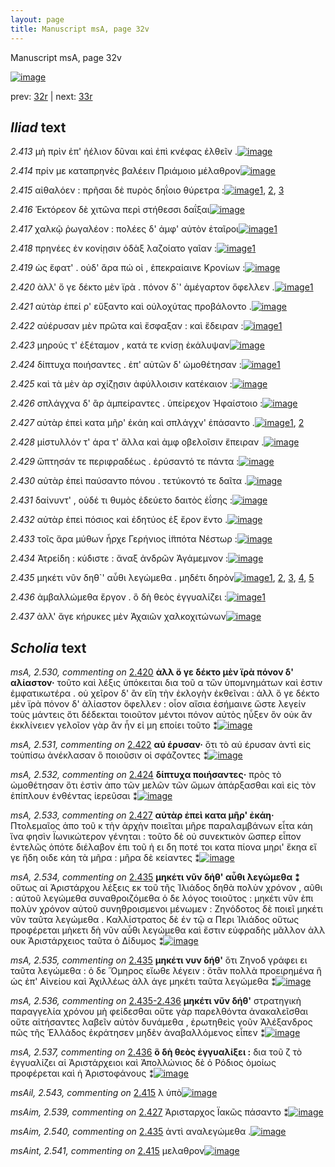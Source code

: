 ```yaml
---
layout: page
title: Manuscript msA, page 32v
---
```


Manuscript msA, page 32v

[![image](http://www.homermultitext.org/iipsrv?OBJ=IIP,1.0&FIF=/project/homer/pyramidal/deepzoom/hmt/vaimg/2017a/VA032VN_0534.tif&WID=100&CVT=JPEG)](http://www.homermultitext.org/ict2/?urn=urn:cite2:hmt:vaimg.2017a:VA032VN_0534)

prev:  [32r](../32r/) | next:  [33r](../33r/)

## *Iliad* text

*2.413* <a id="2.413"/> μὴ πρὶν ἐπ' ἠέλιον δῦναι καὶ ἐπὶ κνέφας ἐλθεῖν .[![image](http://www.homermultitext.org/iipsrv?OBJ=IIP,1.0&FIF=/project/homer/pyramidal/deepzoom/hmt/vaimg/2017a/VA032VN_0534.tif&RGN=0.49,0.2156,0.387,0.0255&WID=1000&CVT=JPEG)](http://www.homermultitext.org/ict2/?urn=urn:cite2:hmt:vaimg.2017a:VA032VN_0534@0.49,0.2156,0.387,0.0255)

*2.414* <a id="2.414"/> πρίν με καταπρηνὲς βαλέειν Πριάμοιο μέλαθρον[![image](http://www.homermultitext.org/iipsrv?OBJ=IIP,1.0&FIF=/project/homer/pyramidal/deepzoom/hmt/vaimg/2017a/VA032VN_0534.tif&RGN=0.489,0.2337,0.387,0.0255&WID=1000&CVT=JPEG)](http://www.homermultitext.org/ict2/?urn=urn:cite2:hmt:vaimg.2017a:VA032VN_0534@0.489,0.2337,0.387,0.0255)

*2.415* <a id="2.415"/> αἰθαλόεν : πρῆσαι δὲ πυρὸς δηΐοιο θύρετρα :[![image](http://www.homermultitext.org/iipsrv?OBJ=IIP,1.0&FIF=/project/homer/pyramidal/deepzoom/hmt/vaimg/2017a/VA032VN_0534.tif&RGN=0.484,0.2554,0.387,0.0255&WID=1000&CVT=JPEG)](http://www.homermultitext.org/ict2/?urn=urn:cite2:hmt:vaimg.2017a:VA032VN_0534@0.484,0.2554,0.387,0.0255)[1](#msAint_2.541), [2](#msAil_2.543), [3](#msA_2.528)

*2.416* <a id="2.416"/> Ἑκτόρεον δὲ χιτῶνα 					περὶ στήθεσσι δαΐξαι[![image](http://www.homermultitext.org/iipsrv?OBJ=IIP,1.0&FIF=/project/homer/pyramidal/deepzoom/hmt/vaimg/2017a/VA032VN_0534.tif&RGN=0.483,0.2735,0.387,0.0255&WID=1000&CVT=JPEG)](http://www.homermultitext.org/ict2/?urn=urn:cite2:hmt:vaimg.2017a:VA032VN_0534@0.483,0.2735,0.387,0.0255)

*2.417* <a id="2.417"/> χαλκῷ ῥωγαλέον : πολέες δ' ἀμφ' αὐτὸν ἑταῖροι[![image](http://www.homermultitext.org/iipsrv?OBJ=IIP,1.0&FIF=/project/homer/pyramidal/deepzoom/hmt/vaimg/2017a/VA032VN_0534.tif&RGN=0.484,0.2923,0.387,0.0255&WID=1000&CVT=JPEG)](http://www.homermultitext.org/ict2/?urn=urn:cite2:hmt:vaimg.2017a:VA032VN_0534@0.484,0.2923,0.387,0.0255)[1](#msA_2.529)

*2.418* <a id="2.418"/> πρηνέες ἐν κονίῃσιν ὀδὰξ λαζοίατο γαῖαν :[![image](http://www.homermultitext.org/iipsrv?OBJ=IIP,1.0&FIF=/project/homer/pyramidal/deepzoom/hmt/vaimg/2017a/VA032VN_0534.tif&RGN=0.485,0.311,0.387,0.0255&WID=1000&CVT=JPEG)](http://www.homermultitext.org/ict2/?urn=urn:cite2:hmt:vaimg.2017a:VA032VN_0534@0.485,0.311,0.387,0.0255)[1](#msAint_2.542)

*2.419* <a id="2.419"/> ὡς ἔφατ' . οὐδ' ἄρα πώ οἱ , ἐπεκραίαινε Κρονίων :[![image](http://www.homermultitext.org/iipsrv?OBJ=IIP,1.0&FIF=/project/homer/pyramidal/deepzoom/hmt/vaimg/2017a/VA032VN_0534.tif&RGN=0.49,0.3291,0.387,0.0255&WID=1000&CVT=JPEG)](http://www.homermultitext.org/ict2/?urn=urn:cite2:hmt:vaimg.2017a:VA032VN_0534@0.49,0.3291,0.387,0.0255)

*2.420* <a id="2.420"/> ἀλλ' ὅ γε δέκτο μὲν ϊρὰ . πόνον δ`' ἀμέγαρτον ὄφελλεν .[![image](http://www.homermultitext.org/iipsrv?OBJ=IIP,1.0&FIF=/project/homer/pyramidal/deepzoom/hmt/vaimg/2017a/VA032VN_0534.tif&RGN=0.49,0.3479,0.387,0.0255&WID=1000&CVT=JPEG)](http://www.homermultitext.org/ict2/?urn=urn:cite2:hmt:vaimg.2017a:VA032VN_0534@0.49,0.3479,0.387,0.0255)[1](#msA_2.530)

*2.421* <a id="2.421"/> αὐτὰρ ἐπεί ρ' εὔξαντο καὶ οὐλοχύτας προβάλοντο .[![image](http://www.homermultitext.org/iipsrv?OBJ=IIP,1.0&FIF=/project/homer/pyramidal/deepzoom/hmt/vaimg/2017a/VA032VN_0534.tif&RGN=0.491,0.3674,0.387,0.0255&WID=1000&CVT=JPEG)](http://www.homermultitext.org/ict2/?urn=urn:cite2:hmt:vaimg.2017a:VA032VN_0534@0.491,0.3674,0.387,0.0255)

*2.422* <a id="2.422"/> αὐέρυσαν μὲν πρῶτα καὶ ἔσφαξαν : καὶ ἔδειραν :[![image](http://www.homermultitext.org/iipsrv?OBJ=IIP,1.0&FIF=/project/homer/pyramidal/deepzoom/hmt/vaimg/2017a/VA032VN_0534.tif&RGN=0.491,0.3854,0.387,0.0255&WID=1000&CVT=JPEG)](http://www.homermultitext.org/ict2/?urn=urn:cite2:hmt:vaimg.2017a:VA032VN_0534@0.491,0.3854,0.387,0.0255)[1](#msA_2.531)

*2.423* <a id="2.423"/> μηρούς τ' ἐξέταμον , κατά τε κνίσῃ ἐκάλυψαν[![image](http://www.homermultitext.org/iipsrv?OBJ=IIP,1.0&FIF=/project/homer/pyramidal/deepzoom/hmt/vaimg/2017a/VA032VN_0534.tif&RGN=0.491,0.402,0.387,0.0255&WID=1000&CVT=JPEG)](http://www.homermultitext.org/ict2/?urn=urn:cite2:hmt:vaimg.2017a:VA032VN_0534@0.491,0.402,0.387,0.0255)

*2.424* <a id="2.424"/> δίπτυχα ποιήσαντες . ἐπ' αὐτῶν δ' ὠμοθέτησαν :[![image](http://www.homermultitext.org/iipsrv?OBJ=IIP,1.0&FIF=/project/homer/pyramidal/deepzoom/hmt/vaimg/2017a/VA032VN_0534.tif&RGN=0.491,0.4207,0.387,0.0255&WID=1000&CVT=JPEG)](http://www.homermultitext.org/ict2/?urn=urn:cite2:hmt:vaimg.2017a:VA032VN_0534@0.491,0.4207,0.387,0.0255)[1](#msA_2.532)

*2.425* <a id="2.425"/> καὶ τὰ μὲν ὰρ σχίζῃσιν ἀφύλλοισιν κατέκαιον :[![image](http://www.homermultitext.org/iipsrv?OBJ=IIP,1.0&FIF=/project/homer/pyramidal/deepzoom/hmt/vaimg/2017a/VA032VN_0534.tif&RGN=0.497,0.4418,0.387,0.0255&WID=1000&CVT=JPEG)](http://www.homermultitext.org/ict2/?urn=urn:cite2:hmt:vaimg.2017a:VA032VN_0534@0.497,0.4418,0.387,0.0255)

*2.426* <a id="2.426"/> σπλάγχνα δ' ἂρ ἀμπείραντες . ὑπείρεχον Ἡφαίστοιο :[![image](http://www.homermultitext.org/iipsrv?OBJ=IIP,1.0&FIF=/project/homer/pyramidal/deepzoom/hmt/vaimg/2017a/VA032VN_0534.tif&RGN=0.503,0.4613,0.387,0.0255&WID=1000&CVT=JPEG)](http://www.homermultitext.org/ict2/?urn=urn:cite2:hmt:vaimg.2017a:VA032VN_0534@0.503,0.4613,0.387,0.0255)

*2.427* <a id="2.427"/> αὐτὰρ ἐπεὶ κατα μῆρ' ἐκάη καὶ σπλάγχν' ἐπάσαντο .[![image](http://www.homermultitext.org/iipsrv?OBJ=IIP,1.0&FIF=/project/homer/pyramidal/deepzoom/hmt/vaimg/2017a/VA032VN_0534.tif&RGN=0.503,0.4793,0.387,0.0255&WID=1000&CVT=JPEG)](http://www.homermultitext.org/ict2/?urn=urn:cite2:hmt:vaimg.2017a:VA032VN_0534@0.503,0.4793,0.387,0.0255)[1](#msA_2.533), [2](#msAim_2.539)

*2.428* <a id="2.428"/> μίστυλλόν τ' άρα τ' ἄλλα καὶ ἀμφ οβελοῖσιν ἔπειραν .[![image](http://www.homermultitext.org/iipsrv?OBJ=IIP,1.0&FIF=/project/homer/pyramidal/deepzoom/hmt/vaimg/2017a/VA032VN_0534.tif&RGN=0.503,0.4989,0.393,0.0255&WID=1000&CVT=JPEG)](http://www.homermultitext.org/ict2/?urn=urn:cite2:hmt:vaimg.2017a:VA032VN_0534@0.503,0.4989,0.393,0.0255)

*2.429* <a id="2.429"/> ὤπτησάν τε περιφραδέως . ἐρύσαντό τε πάντα :[![image](http://www.homermultitext.org/iipsrv?OBJ=IIP,1.0&FIF=/project/homer/pyramidal/deepzoom/hmt/vaimg/2017a/VA032VN_0534.tif&RGN=0.499,0.5192,0.393,0.0255&WID=1000&CVT=JPEG)](http://www.homermultitext.org/ict2/?urn=urn:cite2:hmt:vaimg.2017a:VA032VN_0534@0.499,0.5192,0.393,0.0255)

*2.430* <a id="2.430"/> αὐτὰρ ἐπεὶ παύσαντο πόνου . τετύκοντό τε δαῖτα .[![image](http://www.homermultitext.org/iipsrv?OBJ=IIP,1.0&FIF=/project/homer/pyramidal/deepzoom/hmt/vaimg/2017a/VA032VN_0534.tif&RGN=0.496,0.5357,0.393,0.0255&WID=1000&CVT=JPEG)](http://www.homermultitext.org/ict2/?urn=urn:cite2:hmt:vaimg.2017a:VA032VN_0534@0.496,0.5357,0.393,0.0255)

*2.431* <a id="2.431"/> δαίνυντ' , οὐδέ τι θυμὸς ἐδεύετο δαιτὸς ἐΐσης :[![image](http://www.homermultitext.org/iipsrv?OBJ=IIP,1.0&FIF=/project/homer/pyramidal/deepzoom/hmt/vaimg/2017a/VA032VN_0534.tif&RGN=0.494,0.5507,0.393,0.0255&WID=1000&CVT=JPEG)](http://www.homermultitext.org/ict2/?urn=urn:cite2:hmt:vaimg.2017a:VA032VN_0534@0.494,0.5507,0.393,0.0255)

*2.432* <a id="2.432"/> αὐτὰρ ἐπεὶ πόσιος καὶ ἐδητύος ἐξ ἔρον ἕντο .[![image](http://www.homermultitext.org/iipsrv?OBJ=IIP,1.0&FIF=/project/homer/pyramidal/deepzoom/hmt/vaimg/2017a/VA032VN_0534.tif&RGN=0.494,0.571,0.393,0.0255&WID=1000&CVT=JPEG)](http://www.homermultitext.org/ict2/?urn=urn:cite2:hmt:vaimg.2017a:VA032VN_0534@0.494,0.571,0.393,0.0255)

*2.433* <a id="2.433"/> τοῖς ἄρα μύθων ἦρχε Γερήνιος ἱ̈ππότα Νέστωρ :[![image](http://www.homermultitext.org/iipsrv?OBJ=IIP,1.0&FIF=/project/homer/pyramidal/deepzoom/hmt/vaimg/2017a/VA032VN_0534.tif&RGN=0.493,0.5898,0.393,0.0255&WID=1000&CVT=JPEG)](http://www.homermultitext.org/ict2/?urn=urn:cite2:hmt:vaimg.2017a:VA032VN_0534@0.493,0.5898,0.393,0.0255)

*2.434* <a id="2.434"/> Ἀτρείδη : κύδιστε : ἄναξ 					ἀνδρῶν Ἀγάμεμνον :[![image](http://www.homermultitext.org/iipsrv?OBJ=IIP,1.0&FIF=/project/homer/pyramidal/deepzoom/hmt/vaimg/2017a/VA032VN_0534.tif&RGN=0.493,0.6093,0.393,0.0255&WID=1000&CVT=JPEG)](http://www.homermultitext.org/ict2/?urn=urn:cite2:hmt:vaimg.2017a:VA032VN_0534@0.493,0.6093,0.393,0.0255)

*2.435* <a id="2.435"/> μηκέτι νῦν δηθ`' αὖθι λεγώμεθα . μηδέτι δηρὸν[![image](http://www.homermultitext.org/iipsrv?OBJ=IIP,1.0&FIF=/project/homer/pyramidal/deepzoom/hmt/vaimg/2017a/VA032VN_0534.tif&RGN=0.497,0.6258,0.393,0.0255&WID=1000&CVT=JPEG)](http://www.homermultitext.org/ict2/?urn=urn:cite2:hmt:vaimg.2017a:VA032VN_0534@0.497,0.6258,0.393,0.0255)[1](#msAil_2.544), [2](#msAil_2.545), [3](#msAim_2.540), [4](#msA_2.535), [5](#msA_2.534)

*2.436* <a id="2.436"/> ἀμβαλλώμεθα ἔργον . ὃ δὴ θεὸς ἐγγυαλίζει :[![image](http://www.homermultitext.org/iipsrv?OBJ=IIP,1.0&FIF=/project/homer/pyramidal/deepzoom/hmt/vaimg/2017a/VA032VN_0534.tif&RGN=0.489,0.6469,0.393,0.0255&WID=1000&CVT=JPEG)](http://www.homermultitext.org/ict2/?urn=urn:cite2:hmt:vaimg.2017a:VA032VN_0534@0.489,0.6469,0.393,0.0255)[1](#msA_2.537)

*2.437* <a id="2.437"/> ἀλλ' ἄγε κήρυκες μὲν Ἀχαιῶν χαλκοχιτώνων[![image](http://www.homermultitext.org/iipsrv?OBJ=IIP,1.0&FIF=/project/homer/pyramidal/deepzoom/hmt/vaimg/2017a/VA032VN_0534.tif&RGN=0.493,0.6664,0.393,0.0255&WID=1000&CVT=JPEG)](http://www.homermultitext.org/ict2/?urn=urn:cite2:hmt:vaimg.2017a:VA032VN_0534@0.493,0.6664,0.393,0.0255)

## *Scholia* text

*msA, 2.530, commenting on* [2.420](#2.420)  <a id="msA_2.530"/> **ἀλλ ὅ γε δέκτο μὲν ϊρὰ πόνον δ' αλίαστον·** τοῦτο καὶ λέξις ὑπόκειται δια τοῦ α τῶν ὑπομνημάτων καὶ ἐστιν ἐμφατικωτέρα . οὐ χεῖρον δ' ἂν εἴη τὴν ἐκλογὴν ἐκθεῖναι : ἀλλ ὅ γε δέκτο μὲν ϊρὰ πόνον δ' ἀλίαστον ὄφελλεν : οἷον αἴσια ἐσήμαινε ὥστε λεγείν τοὺς μάντεις ὅτι δέδεκται τοιοῦτον μέντοι πόνον αὐτὸς ηὗξεν ὃν οὐκ ἂν ἐκκλίνειεν γελοῖον γὰρ ἂν ἦν εἰ μη εποίει τοῦτο ⁑[![image](http://www.homermultitext.org/iipsrv?OBJ=IIP,1.0&FIF=/project/homer/pyramidal/deepzoom/hmt/vaimg/2017a/VA032VN_0534.tif&RGN=0.2233,0.1319,0.5957,0.0506&WID=1000&CVT=JPEG)](http://www.homermultitext.org/ict2/?urn=urn:cite2:hmt:vaimg.2017a:VA032VN_0534@0.2233,0.1319,0.5957,0.0506)

*msA, 2.531, commenting on* [2.422](#2.422)  <a id="msA_2.531"/> **αὐ έρυσαν·** ὅτι τὸ αὐ έρυσαν ἀντὶ εἰς τοὐπίσω ἀνέκλασαν ὃ ποιοῦσιν οἱ σφάζοντες ⁑[![image](http://www.homermultitext.org/iipsrv?OBJ=IIP,1.0&FIF=/project/homer/pyramidal/deepzoom/hmt/vaimg/2017a/VA032VN_0534.tif&RGN=0.2157,0.1745,0.4447,0.0195&WID=1000&CVT=JPEG)](http://www.homermultitext.org/ict2/?urn=urn:cite2:hmt:vaimg.2017a:VA032VN_0534@0.2157,0.1745,0.4447,0.0195)

*msA, 2.532, commenting on* [2.424](#2.424)  <a id="msA_2.532"/> **δίπτυχα ποιήσαντες·** πρὸς τὸ ὠμοθέτησαν ὅτι ἐστὶν ἀπο τῶν μελῶν τῶν ὤμων ἀπάρξασθαι καὶ εἰς τὸν ἐπίπλουν ἐνθέντας ἱερεῦσαι ⁑[![image](http://www.homermultitext.org/iipsrv?OBJ=IIP,1.0&FIF=/project/homer/pyramidal/deepzoom/hmt/vaimg/2017a/VA032VN_0534.tif&RGN=0.2187,0.1865,0.212,0.0511&WID=1000&CVT=JPEG)](http://www.homermultitext.org/ict2/?urn=urn:cite2:hmt:vaimg.2017a:VA032VN_0534@0.2187,0.1865,0.212,0.0511)

*msA, 2.533, commenting on* [2.427](#2.427)  <a id="msA_2.533"/> **αὐτὰρ ἐπεὶ κατα μῆρ' ἐκάη·** Πτολεμαῖος ἀπο τοῦ κ τὴν ἀρχὴν ποιεῖται μῆρε παραλαμβάνων εἶτα κάη ἵνα φησὶν Ϊωνικώτερον γένηται : τοῦτο δὲ οὐ συνεκτικὸν ὥσπερ εἶπον ἐντελῶς ὁπότε διέλαβον ἐπι τοῦ ἠ ει δη ποτέ τοι κατα πίονα μηρι' ἔκηα εἴ γε ἤδη οιδε κάη τὰ μῆρα : μῆρα δὲ κείαντες ⁑[![image](http://www.homermultitext.org/iipsrv?OBJ=IIP,1.0&FIF=/project/homer/pyramidal/deepzoom/hmt/vaimg/2017a/VA032VN_0534.tif&RGN=0.211,0.5367,0.235,0.0999&WID=1000&CVT=JPEG)](http://www.homermultitext.org/ict2/?urn=urn:cite2:hmt:vaimg.2017a:VA032VN_0534@0.211,0.5367,0.235,0.0999)

*msA, 2.534, commenting on* [2.435](#2.435)  <a id="msA_2.534"/> **μηκέτι νῦν δήθ' αὖθι λεγώμεθα ⁑** οὕτως αἱ Ἀριστάρχου λέξεις εκ τοῦ τῆς Ἰλιάδος δηθὰ πολὺν χρόνον , αῦθι : αὐτοῦ λεγώμεθα συναθροιζόμεθα ὁ δε λόγος τοιοῦτος : μηκέτι νῦν ἐπι πολὺν χρόνον αὐτοῦ συνηθροισμενοι μένωμεν : Ζηνόδοτος δὲ ποιεῖ μηκέτι νῦν ταῦτα λεγώμεθα . Καλλίστρατος δὲ ἐν τῷ α Περι Ἰλιάδος οὕτως προφέρεται μὴκετι δὴ νῦν αὖθι λεγώμεθα καὶ ἔστιν εὐφραδὴς μᾶλλον ἀλλ ουκ Ἀριστάρχειος ταῦτα ὁ Δίδυμος ⁑[![image](http://www.homermultitext.org/iipsrv?OBJ=IIP,1.0&FIF=/project/homer/pyramidal/deepzoom/hmt/vaimg/2017a/VA032VN_0534.tif&RGN=0.2177,0.6318,0.6357,0.097&WID=1000&CVT=JPEG)](http://www.homermultitext.org/ict2/?urn=urn:cite2:hmt:vaimg.2017a:VA032VN_0534@0.2177,0.6318,0.6357,0.097)

*msA, 2.535, commenting on* [2.435](#2.435)  <a id="msA_2.535"/> **μηκέτι νυν δήθ'** ὅτι Ζηνοδ γράφει ει ταῦτα λεγώμεθα : ὁ δε Ὅμηρος εἴωθε λέγειν : ὅτἂν πολλὰ προειρημένα ἢ ὡς ἐπ' Αἰνείου καὶ Ἀχιλλέως ἀλλ άγε μηκέτι ταῦτα λεγώμεθα ⁑[![image](http://www.homermultitext.org/iipsrv?OBJ=IIP,1.0&FIF=/project/homer/pyramidal/deepzoom/hmt/vaimg/2017a/VA032VN_0534.tif&RGN=0.2323,0.7099,0.6333,0.054&WID=1000&CVT=JPEG)](http://www.homermultitext.org/ict2/?urn=urn:cite2:hmt:vaimg.2017a:VA032VN_0534@0.2323,0.7099,0.6333,0.054)

*msA, 2.536, commenting on* [2.435-2.436](#2.435-2.436)  <a id="msA_2.536"/> **μηκέτι νῦν δήθ'** στρατηγικὴ παραγγελία χρόνου μὴ φείδεσθαι οὔτε γὰρ παρελθόντα ἀνακαλεῖσθαι οὔτε αἰτήσαντες λαβεῖν αὐτὸν δυνάμεθα , ἐρωτηθεὶς γοῦν Ἀλέξανδρος πῶς τῆς Ἑλλάδος ἐκράτησεν μηδὲν ἀναβαλλόμενος εἶπεν ⁑[![image](http://www.homermultitext.org/iipsrv?OBJ=IIP,1.0&FIF=/project/homer/pyramidal/deepzoom/hmt/vaimg/2017a/VA032VN_0534.tif&RGN=0.233,0.7367,0.618,0.0493&WID=1000&CVT=JPEG)](http://www.homermultitext.org/ict2/?urn=urn:cite2:hmt:vaimg.2017a:VA032VN_0534@0.233,0.7367,0.618,0.0493)

*msA, 2.537, commenting on* [2.436](#2.436)  <a id="msA_2.537"/> **ὃ δὴ θεὸς ἐγγυαλίξει :** δια τοῦ ζ τὸ ἐγγυαλίζει αἱ Ἀριστάρχειοι καὶ Ἀπολλώνιος δὲ ὁ Ρόδιος ὁμοίως προφέρεται καὶ ἡ Ἀριστοφάνους ⁑[![image](http://www.homermultitext.org/iipsrv?OBJ=IIP,1.0&FIF=/project/homer/pyramidal/deepzoom/hmt/vaimg/2017a/VA032VN_0534.tif&RGN=0.239,0.765,0.6077,0.034&WID=1000&CVT=JPEG)](http://www.homermultitext.org/ict2/?urn=urn:cite2:hmt:vaimg.2017a:VA032VN_0534@0.239,0.765,0.6077,0.034)

*msAil, 2.543, commenting on* [2.415](#2.415)  <a id="msAil_2.543"/> λ ὑπὸ[![image](http://www.homermultitext.org/iipsrv?OBJ=IIP,1.0&FIF=/project/homer/pyramidal/deepzoom/hmt/vaimg/2017a/VA032VN_0534.tif&RGN=0.661,0.2516,0.031,0.01&WID=1000&CVT=JPEG)](http://www.homermultitext.org/ict2/?urn=urn:cite2:hmt:vaimg.2017a:VA032VN_0534@0.661,0.2516,0.031,0.01)

*msAim, 2.539, commenting on* [2.427](#2.427)  <a id="msAim_2.539"/> Ἀρισταρχος Ϊακῶς πάσαντο ⁑[![image](http://www.homermultitext.org/iipsrv?OBJ=IIP,1.0&FIF=/project/homer/pyramidal/deepzoom/hmt/vaimg/2017a/VA032VN_0534.tif&RGN=0.4407,0.5354,0.0543,0.0436&WID=1000&CVT=JPEG)](http://www.homermultitext.org/ict2/?urn=urn:cite2:hmt:vaimg.2017a:VA032VN_0534@0.4407,0.5354,0.0543,0.0436)

*msAim, 2.540, commenting on* [2.435](#2.435)  <a id="msAim_2.540"/> ἀντὶ αναλεγώμεθα .[![image](http://www.homermultitext.org/iipsrv?OBJ=IIP,1.0&FIF=/project/homer/pyramidal/deepzoom/hmt/vaimg/2017a/VA032VN_0534.tif&RGN=0.4403,0.634,0.055,0.03&WID=1000&CVT=JPEG)](http://www.homermultitext.org/ict2/?urn=urn:cite2:hmt:vaimg.2017a:VA032VN_0534@0.4403,0.634,0.055,0.03)

*msAint, 2.541, commenting on* [2.415](#2.415)  <a id="msAint_2.541"/> μελαθρον[![image](http://www.homermultitext.org/iipsrv?OBJ=IIP,1.0&FIF=/project/homer/pyramidal/deepzoom/hmt/vaimg/2017a/VA032VN_0534.tif&RGN=0.8477,0.2533,0.0313,0.0185&WID=1000&CVT=JPEG)](http://www.homermultitext.org/ict2/?urn=urn:cite2:hmt:vaimg.2017a:VA032VN_0534@0.8477,0.2533,0.0313,0.0185)